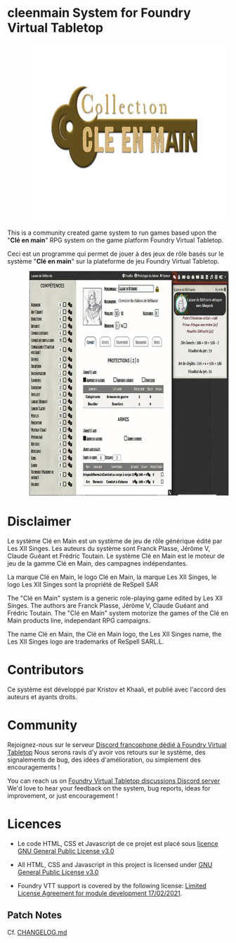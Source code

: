 # cleenmain System for Foundry Virtual Tabletop

<p style="margin-left: 10%;"> <img src="/assets/image/logo_cem.webp" alt="" width="700" height="405" /></p>

This is a community created game system to run games based upon the "**Clé en main**" RPG system on the game platform Foundry Virtual Tabletop.

Ceci est un programme qui permet de jouer à des jeux de rôle basés sur le système "**Clé en main**" sur la plateforme de jeu Foundry Virtual Tabletop.

<p style="margin-left: 10%;"> <img src="/assets/image/cem-system-exemple.webp" alt="" width="700" height="511" /></p>

# Disclaimer
Le système Clé en Main est un système de jeu de rôle générique édité par Les XII Singes. Les auteurs du système sont Franck Plasse, Jérôme V, Claude Guéant et Frédric Toutain. Le système Clé en Main est le moteur de jeu de la gamme Clé en Main, des campagnes indépendantes.

La marque Clé en Main, le logo Clé en Main, la marque Les XII Singes, le logo Les XII Singes sont la propriété de ReSpell SAR


The "Clé en Main" system is a generic role-playing game edited by Les XII Singes. The authors are Franck Plasse, Jérôme V, Claude Guéant and Frédric Toutain. The "Clé en Main" system motorize the games of the Clé en Main products line, independant RPG campaigns.

The name Clé en Main, the Clé en Main logo, the Les XII Singes name, the Les XII Singes logo are trademarks of ReSpell SARL.L.

# Contributors

Ce système est développé par Kristov et Khaali, et publié avec l'accord des auteurs et ayants droits.

# Community

Rejoignez-nous sur le serveur [Discord francophone dédié à Foundry Virtual Tabletop](https://discord.com/invite/pPSDNJk)
Nous serons ravis d'y avoir vos retours sur le système, des signalements de bug, des idées d'amélioration, ou simplement des encouragements !

You can reach us on [Foundry Virtual Tabletop discussions Discord server](https://discord.com/invite/5Fj2E42X)
We'd love to hear your feedback on the system, bug reports, ideas for improvement, or just encouragement !


# Licences

- Le code HTML, CSS et Javascript de ce projet est placé sous [licence GNU General Public License v3.0](https://choosealicense.com/licenses/gpl-3.0/)

- All HTML, CSS and Javascript in this project is licensed under [GNU General Public License v3.0](https://choosealicense.com/licenses/gpl-3.0/)

- Foundry VTT support is covered by the following license: [Limited License Agreement for module development 17/02/2021](https://foundryvtt.com/article/license/).

## Patch Notes

Cf. [CHANGELOG.md](./CHANGELOG.md)
